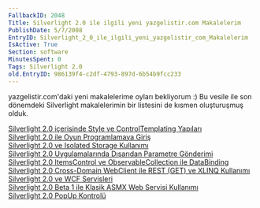 ```yaml
---
FallbackID: 2048
Title: Silverlight 2.0 ile ilgili yeni yazgelistir.com Makalelerim
PublishDate: 5/7/2008
EntryID: Silverlight_2_0_ile_ilgili_yeni_yazgelistir_com_Makalelerim
IsActive: True
Section: software
MinutesSpent: 0
Tags: Silverlight 2.0
old.EntryID: 986139f4-c2df-4793-897d-6b54b9fcc233
---
```

yazgelistir.com'daki yeni makalelerime oyları bekliyorum :) Bu vesile
ile son dönemdeki Silverlight makalelerimin bir listesini de kısmen
oluşturuşmuş olduk.

[Silverlight 2.0 içerisinde Style ve ControlTemplating
Yapıları](http://www.yazgelistir.com/Makaleler/1000001806.ygpx)\
 [Silverlight 2.0 ile Oyun Programlamaya
Giriş](http://www.yazgelistir.com/Makaleler/1000001805.ygpx)\
 [Silverlight 2.0 ve Isolated Storage
Kullanımı](http://www.yazgelistir.com/Makaleler/1000001802.ygpx)\
 [Silverlight 2.0 Uygulamalarında Dışarıdan Parametre
Gönderimi](http://www.yazgelistir.com/Makaleler/1000001800.ygpx)\
 [Silverlight 2.0 ItemsControl ve ObservableCollection ile
DataBinding](http://www.yazgelistir.com/Makaleler/1000001799.ygpx)\
 [Silverlight 2.0 Cross-Domain WebClient ile REST (GET) ve XLINQ
Kullanımı](http://www.yazgelistir.com/Makaleler/1000001798.ygpx)\
 [Silverlight 2.0 ve WCF
Servisleri](http://www.yazgelistir.com/Makaleler/1000001795.ygpx)\
 [Silverlight 2.0 Beta 1 ile Klasik ASMX Web Servisi
Kullanımı](http://www.yazgelistir.com/Makaleler/1000001791.ygpx)\
 [Silverlight 2.0 PopUp
Kontrolü](http://www.yazgelistir.com/Makaleler/1000001786.ygpx)


